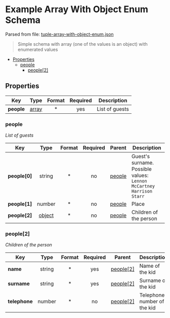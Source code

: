 # __Example Array With Object Enum Schema__

Parsed from file: [tuple-array-with-object-enum.json](https://github.com/McCastles/JMC/blob/master/examples/simple/simple-array-with-object-enum.json)
> Simple schema with array (one of the values is an object) with enumerated values
* [Properties](#properties)
	* [people](#people)
		* [people[2]](#people[2])
## __Properties__
|Key|Type|Format|Required|Description|
|-|:-:|:-:|:-:|-|
|__people__|[array](people)|*|yes|List of guests|
### __people__
_List of guests_

|Key|Type|Format|Required|Parent|Description|
|-|:-:|:-:|:-:|:-:|-|
|__people[0]__|string|*|no|[people](#people)|Guest's surname. Possible values: `Lennon` `McCartney` `Harrison` `Starr`|
|__people[1]__|number|*|no|[people](#people)|Place|
|__people[2]__|[object](#people[2])|*|no|[people](#people)|Children of the person|
### __people[2]__
_Children of the person_

|Key|Type|Format|Required|Parent|Description|
|-|:-:|:-:|:-:|:-:|-|
|__name__|string|*|yes|[people[2]](#people[2])|Name of the kid|
|__surname__|string|*|yes|[people[2]](#people[2])|Surname of the kid|
|__telephone__|number|*|no|[people[2]](#people[2])|Telephone number of the kid|